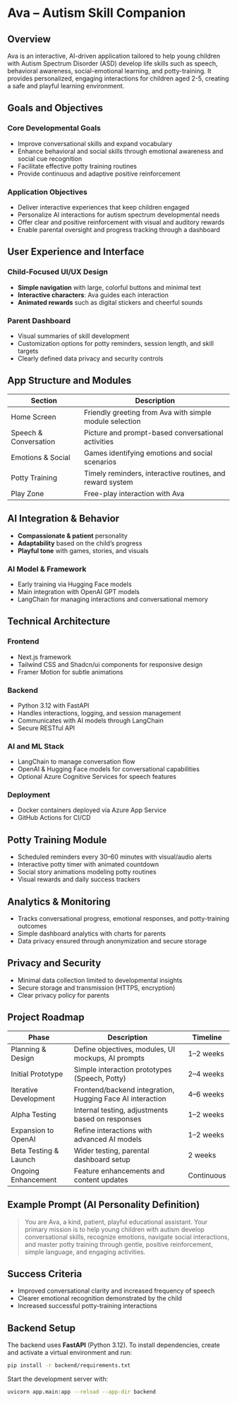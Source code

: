 # Ava – Autism Skill Companion

## Overview
Ava is an interactive, AI-driven application tailored to help young children with Autism Spectrum Disorder (ASD) develop life skills such as speech, behavioral awareness, social-emotional learning, and potty-training. It provides personalized, engaging interactions for children aged 2-5, creating a safe and playful learning environment.

## Goals and Objectives
### Core Developmental Goals
- Improve conversational skills and expand vocabulary
- Enhance behavioral and social skills through emotional awareness and social cue recognition
- Facilitate effective potty training routines
- Provide continuous and adaptive positive reinforcement

### Application Objectives
- Deliver interactive experiences that keep children engaged
- Personalize AI interactions for autism spectrum developmental needs
- Offer clear and positive reinforcement with visual and auditory rewards
- Enable parental oversight and progress tracking through a dashboard

## User Experience and Interface
### Child-Focused UI/UX Design
- **Simple navigation** with large, colorful buttons and minimal text
- **Interactive characters**: Ava guides each interaction
- **Animated rewards** such as digital stickers and cheerful sounds

### Parent Dashboard
- Visual summaries of skill development
- Customization options for potty reminders, session length, and skill targets
- Clearly defined data privacy and security controls

## App Structure and Modules
| Section              | Description                                                |
|----------------------|------------------------------------------------------------|
| Home Screen          | Friendly greeting from Ava with simple module selection    |
| Speech & Conversation| Picture and prompt-based conversational activities        |
| Emotions & Social    | Games identifying emotions and social scenarios            |
| Potty Training       | Timely reminders, interactive routines, and reward system  |
| Play Zone            | Free-play interaction with Ava                             |

## AI Integration & Behavior
- **Compassionate & patient** personality
- **Adaptability** based on the child’s progress
- **Playful tone** with games, stories, and visuals

### AI Model & Framework
- Early training via Hugging Face models
- Main integration with OpenAI GPT models
- LangChain for managing interactions and conversational memory

## Technical Architecture
### Frontend
- Next.js framework
- Tailwind CSS and Shadcn/ui components for responsive design
- Framer Motion for subtle animations

### Backend
- Python 3.12 with FastAPI
- Handles interactions, logging, and session management
- Communicates with AI models through LangChain
- Secure RESTful API

### AI and ML Stack
- LangChain to manage conversation flow
- OpenAI & Hugging Face models for conversational capabilities
- Optional Azure Cognitive Services for speech features

### Deployment
- Docker containers deployed via Azure App Service
- GitHub Actions for CI/CD

## Potty Training Module
- Scheduled reminders every 30–60 minutes with visual/audio alerts
- Interactive potty timer with animated countdown
- Social story animations modeling potty routines
- Visual rewards and daily success trackers

## Analytics & Monitoring
- Tracks conversational progress, emotional responses, and potty-training outcomes
- Simple dashboard analytics with charts for parents
- Data privacy ensured through anonymization and secure storage

## Privacy and Security
- Minimal data collection limited to developmental insights
- Secure storage and transmission (HTTPS, encryption)
- Clear privacy policy for parents

## Project Roadmap
| Phase              | Description                                        | Timeline   |
|--------------------|----------------------------------------------------|-----------|
| Planning & Design  | Define objectives, modules, UI mockups, AI prompts  | 1–2 weeks |
| Initial Prototype  | Simple interaction prototypes (Speech, Potty)       | 2–4 weeks |
| Iterative Development | Frontend/backend integration, Hugging Face AI interaction | 4–6 weeks |
| Alpha Testing      | Internal testing, adjustments based on responses    | 1–2 weeks |
| Expansion to OpenAI| Refine interactions with advanced AI models         | 1–2 weeks |
| Beta Testing & Launch | Wider testing, parental dashboard setup          | 2 weeks    |
| Ongoing Enhancement| Feature enhancements and content updates           | Continuous |

## Example Prompt (AI Personality Definition)
> You are Ava, a kind, patient, playful educational assistant. Your primary mission is to help young children with autism develop conversational skills, recognize emotions, navigate social interactions, and master potty training through gentle, positive reinforcement, simple language, and engaging activities.

## Success Criteria
- Improved conversational clarity and increased frequency of speech
- Clearer emotional recognition demonstrated by the child
- Increased successful potty-training interactions

## Backend Setup
The backend uses **FastAPI** (Python 3.12). To install dependencies, create and activate a virtual environment and run:

```bash
pip install -r backend/requirements.txt
```

Start the development server with:

```bash
uvicorn app.main:app --reload --app-dir backend
```

